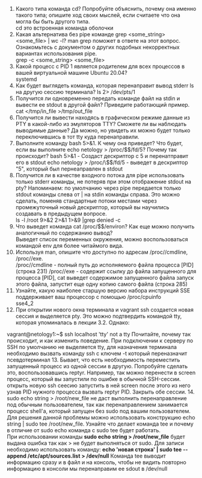 1. Какого типа команда cd? Попробуйте объяснить, почему она именно такого типа; опишите ход своих мыслей, если считаете что она могла бы быть другого типа.  
cd это встроенная команда оболочки
2. Какая альтернатива без pipe команде grep <some_string> <some_file> | wc -l? man grep поможет в ответе на этот вопрос. Ознакомьтесь с документом о других подобных некорректных вариантах использования pipe.  
grep -c <some_string> <some_file>
3. Какой процесс с PID 1 является родителем для всех процессов в вашей виртуальной машине Ubuntu 20.04?  
systemd
4. Как будет выглядеть команда, которая перенаправит вывод stderr ls на другую сессию терминала? 
ls 2> /dev/pts/1
5. Получится ли одновременно передать команде файл на stdin и вывести ее stdout в другой файл? Приведите работающий пример.  
cat </tmp/in_file >/tmp/out_file 
6. Получится ли вывести находясь в графическом режиме данные из PTY в какой-либо из эмуляторов TTY? Сможете ли вы наблюдать выводимые данные? 
Да можно, но увидеть их можно будет только переключившись в тот tty куда перенаправили.
7. Выполните команду bash 5>&1. К чему она приведет? Что будет, если вы выполните echo netology > /proc/$$/fd/5? Почему так происходит?  
bash 5>&1 - Создаст дескриптор с 5 и перенатправит его в stdout  
echo netology > /proc/\$$/fd/5 - выведет в дескриптор "5", который был пернеаправлен в stdout
8. Получится ли в качестве входного потока для pipe использовать только stderr команды, не потеряв при этом отображение stdout на pty? Напоминаем: по умолчанию через pipe передается только stdout команды слева от | на stdin команды справа. Это можно сделать, поменяв стандартные потоки местами через промежуточный новый дескриптор, который вы научились создавать в предыдущем вопросе.  
ls -l /root 9>&2 2>&1 1>&9 |grep denied -c 
9. Что выведет команда cat /proc/$$/environ? Как еще можно получить аналогичный по содержанию вывод?  
Выведет список переменных окружения, можно воспользоваться командой env для более читаймого вида.
10. Используя man, опишите что доступно по адресам /proc/<PID>/cmdline, /proc/<PID>/exe.  
/proc/<PID>/cmdline - полный путь до исполняемого файла процесса [PID]  (строка 231)
/proc/<PID>/exe - содержит ссылку до файла запущенного для процесса [PID], cat выведет содержимое запущенного файла запуск этого файла,  запустит еще одну копию самого файла   (строка 285)
11. Узнайте, какую наиболее старшую версию набора инструкций SSE поддерживает ваш процессор с помощью /proc/cpuinfo  
sse4_2
12. При открытии нового окна терминала и vagrant ssh создается новая сессия и выделяется pty. Это можно подтвердить командой tty, которая упоминалась в лекции 3.2. Однако:

vagrant@netology1:~$ ssh localhost 'tty'
not a tty
Почитайте, почему так происходит, и как изменить поведение. 
При подключении к серверу по SSH по умолчанию не выделяется tty, для назначения терминала необходимо вызвать команду ssh с ключем -t который переназначит псевдотерминал
13. Бывает, что есть необходимость переместить запущенный процесс из одной сессии в другую. Попробуйте сделать это, воспользовавшись reptyr. Например, так можно перенести в screen процесс, который вы запустили по ошибке в обычной SSH-сессии.  
открыть новую ssh сеесию запустить в ней screen после этого из него узнав PID нужного процесса вызвать reptyr PID. Закрыть обе сессии.
14. sudo echo string > /root/new_file не даст выполнить перенаправление под обычным пользователем, так как перенаправлением занимается процесс shell'а, который запущен без sudo под вашим пользователем. Для решения данной проблемы можно использовать конструкцию echo string | sudo tee /root/new_file. Узнайте что делает команда tee и почему в отличие от sudo echo команда с sudo tee будет работать.  
При использовании команды **sudo echo string > /root/new_file** будет выдана ошибка так как > не будет выполняться от sudo. Для записи необходимо использовать команду: 
**echo 'новая строка' | sudo tee --append /etc/apt/sources.list > /dev/null**
Команда tee выводит информацию сразу и в файл и на консоль, чтобы не видить повторно информацию в консоли мы перенаправим ее sdout в /dev/null